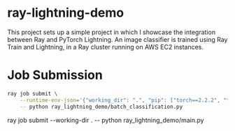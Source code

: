 # ray-lightning-demo
This project sets up a simple project in which I showcase the integration between Ray and PyTorch Lightning. An image classifier is trained using Ray Train and Lightning, in a Ray cluster running on AWS EC2 instances.

# Job Submission

```bash
ray job submit \
    --runtime-env-json='{"working_dir": ".", "pip": ["torch==2.2.2", "torchvision==0.17.2"]}' \
    -- python ray_lightning_demo/batch_classification.py
```


ray job submit --working-dir . -- python ray_lightning_demo/main.py